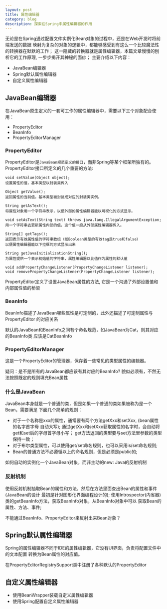 ```yaml
---
layout: post
title: 属性编辑器
category: blog
description: 探索在Spring中属性编辑器的作用
---
```


无论是在Spring通过配置文件实例化Bean对象的过程中，还是在Web开发时将前端发送的数据
映射为复杂的对象的逻辑中，都能够感受到有这么一个比较魔法性的转换器在默默的工作；
这一隐藏的转换器就是属性编辑器，本篇文章慢慢的刨析它的工作原理, 一步步揭开其神秘的面纱；
主要介绍以下内容：

* JavaBean编辑器
* Spring默认属性编辑器
* 自定义属性编辑器

## JavaBean编辑器

在JavaBean原生定义的一套可工作的属性编辑器中，需要以下三个对象配合使用：

* PropertyEditor
* BeanInfo
* PropertyEditorManager

### PropertyEditor

PropertyEditor是`JavaBean规范定义的接口`，而非Spring等某个框架所独有的。
PropertyEditor接口所定义的几个重要的方法:

```
void setValue(Object object);
设置属性的值，基本类型以封装类传入

Object getValue();
返回属性的当前值。基本类型被封装成对应的封装类实例。

String getAsText();
将属性对象用一个字符串表示，以便外部的属性编辑器能以可视化的方式显示。

void setAsText(String text) throws java.lang.IllegalArgumentException;
用一个字符串去更新属性内部的值，这个值一般从外部属性编辑器传入。

String[] getTags();
返回表示有效属性值的字符串数组（如Boolean类型的有效tag是true和false）
以便属性编辑器能以下拉框的方式显示出来

String getJavaInitializationString();
为属性提供一个表示初始值的字符串，属性编辑器以此值作为属性的默认值

void addPropertyChangeListener(PropertyChangeListener listener);
void removePropertyChangeListener(PropertyChangeListener listener);
```

PropertyEditor定义了设置JavaBean属性的方法, 它是一个沟通了外部设置值和内部属性值的桥梁

### BeanInfo

BeanInfo描述了JavaBean哪些属性是可定制的，此外还描述了可定制属性与PropertyEditor
的对应关系

默认的JavaBean和BeanInfo之间有个命名规范，如JavaBean为Cat，则其对应的BeanInfo类
应该是CatBeanInfo

### PropertyEditorManager

这是一个PropertyEditor的管理器，保存着一些常见的类型属性的编辑器。

疑问：是不是所有的JavaBean都应该有其对应的BeanInfo? 貌似必须有，不然无法按照既定的规则填充Bean属性

### 什么是JavaBean

JavaBean本身就是一个普通的类，但是如果一个普通的类如果被称为是一个Bean，需要满足
下面几个简单的规则：

* 对于一个名称是xxx的属性，通常要有两个方法getXxx和setXxx, (bean属性的名字首字母
自动大写); 通过getXxx和setXxx获取属性的名字时，会自动将get和set后的字母首字母小写；
get方法返回的类型要与set方法里参数的类型保持一致；
* 对于布尔类型属性，可以使用get/set命名规则，也可以采用is/set命名规则;
* Bean的普通方法不必遵循以上的命名规则，但是必须是public的;

如何自动的实例化一个JavaBean对象，而非主动的new: Java的反射机制

### 反射机制

使用反射机制抽取Bean的属性和方法，然后在方法里面查出Bean的属性和事件(JavaBean的设计
最初是针对图形化界面编程设计的);
使用Introspector(内省器)类的getBeanInfo方法，获取BeanInfo对象，从BeanInfo对象中可以
获取Bean的属性、方法、事件;

不能通过BeanInfo、PropertyEditor来反射出来Bean对象？

## Spring默认属性编辑器

Spring的属性编辑器不同于IDE的属性编辑器，它没有UI界面，负责将配置文件中的文本配置
转换为Bean属性的对应值。

在PropertyEditorRegistrySupport类中注册了各种默认的PropertyEditor

## 自定义属性编辑器

- 使用BeanWrapper装载自定义属性编辑器
- 使用Spring配置自定义属性编辑器


